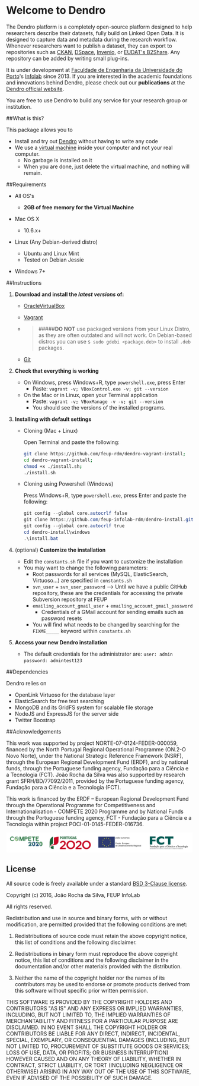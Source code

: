 #	Welcome to Dendro

The Dendro platform is a completely open-source platform designed to help researchers describe their datasets, fully build on Linked Open Data. It is designed to capture data and metadata during the research workflow. Whenever researchers want to publish a dataset, they can export to repositories such as [CKAN](http://ckan.org/), [DSpace](http://www.dspace.org/), [Invenio](http://invenio-software.org/), or [EUDAT's B2Share](https://www.eudat.eu/services/b2share). Any repository can be added by writing small plug-ins.

It is under development at [Faculdade de Engenharia da Universidade do Porto](https://www.fe.up.pt/)'s [Infolab](http://infolab.fe.up.pt) since 2013. If you are interested in the academic foundations and innovations behind Dendro, please check out our **publications** at the [Dendro official website](http://dendro.fe.up.pt).


You are free to use Dendro to build any service for your research group or institution.

##What is this?

This package allows you to 

 * Install and try out [Dendro](http://dendro.fe.up.pt/blog/index.php/dendro/) without having to write any code
 * We use a [virtual machine](https://en.wikipedia.org/wiki/Virtual_machine) inside your computer and not your real computer. 
   * No garbage is installed on it
   * When you are done, just delete the virtual machine, and nothing will remain.

##Requirements

* All OS's
	* **2GB of free memory for the Virtual Machine**

* Mac OS X 
	* 10.6.x+

* Linux (Any Debian-derived distro)
	* Ubuntu and Linux Mint
	* Tested on Debian Jessie 

* Windows 7+


##Instructions
1. **Download and install the _latest versions_ of:**
	*	[OracleVirtualBox](https://www.virtualbox.org/)
	*	[Vagrant](https://www.vagrantup.com/downloads.html)

	*	> #####**DO NOT** use packaged versions from your Linux Distro, as they are often outdated and will not work. On Debian-based distros you can use `$ sudo gdebi <package.deb>` to install `.deb` packages.
	* 	[Git](https://git-scm.com/downloads)

2. **Check that everything is working**
	* On Windows, press Windows+R, type `powershell.exe`, press Enter
		* Paste: `vagrant -v; VBoxControl.exe -v; git --version`
	* On the Mac or in Linux, open your Terminal application
		* Paste: `vagrant -v; VBoxManage -v -v; git --version`
		* You should see the versions of the installed programs.

3. **Installing with default settings**
	* Cloning (Mac + Linux)
	
		Open Terminal and paste the following:
		
		```bash	
		git clone https://github.com/feup-rdm/dendro-vagrant-install;
		cd dendro-vagrant-install;
		chmod +x ./install.sh;
		./install.sh
		```
	* Cloning using Powershell (Windows) 
	
		Press Windows+R, type `powershell.exe`, press Enter and paste the following:
		
		```powershell
		git config --global core.autocrlf false
		git clone https://github.com/feup-infolab-rdm/dendro-install.git
		git config --global core.autocrlf true 
		cd dendro-install\windows
		.\install.bat
		```

4. (optional) **Customize the installation**
	* Edit the `constants.sh` file if you want to customize the installation
	* You may want to change the following parameters:
		* Root passwords for all services (MySQL, ElasticSearch, Virtuoso...) are specified in `constants.sh`
		* `svn_user` + `svn_user_password` --> Until we have a public GitHub repository, these are the credentials for accessing the private Subversion repository at FEUP
		* `emailing_account_gmail_user` + `emailing_account_gmail_password`  
			* Credentials of a GMail account for sending emails such as password resets
		* You will find what needs to be changed by searching for the `FIXME_____` keyword within `constants.sh`

5. **Access your new Dendro installation**
	* The default credentials for the administrator are:
		`user: admin`
		`password: admintest123`

##Dependencies

Dendro relies on

 * OpenLink Virtuoso for the database layer
 * ElasticSearch for free text searching
 * MongoDB and its GridFS system for scalable file storage
 * NodeJS and ExpressJS for the server side
 * Twitter Boostrap

##Acknowledgements

This work was supported by project NORTE-07-0124-FEDER-000059, financed by the North Portugal Regional Operational Programme (ON.2-O Novo Norte), under the National Strategic Reference Framework (NSRF), through the European Regional Development Fund (ERDF), and by national funds, through the Portuguese funding agency, Fundação para a Ciência e a Tecnologia (FCT). João Rocha da Silva was also supported by research grant SFRH/BD/77092/2011, provided by the Portuguese funding agency, Fundação para a Ciência e a Tecnologia (FCT).

This work is financed by the ERDF – European Regional Development Fund through the Operational Programme for Competitiveness and Internationalisation - COMPETE 2020 Programme and by National Funds through the Portuguese funding agency, FCT - Fundação para a Ciência e a Tecnologia within project POCI-01-0145-FEDER-016736.

<img src="https://github.com/feup-infolab-rdm/dendro-install/raw/master/logos.jpg">

## License

All source code is freely available under a standard [BSD 3-Clause license](https://opensource.org/licenses/BSD-3-Clause).

Copyright (c) 2016, João Rocha da Silva, FEUP InfoLab

All rights reserved.

Redistribution and use in source and binary forms, with or without modification, are permitted provided that the following conditions are met:

1. Redistributions of source code must retain the above copyright notice, this list of conditions and the following disclaimer.

2. Redistributions in binary form must reproduce the above copyright notice, this list of conditions and the following disclaimer in the documentation and/or other materials provided with the distribution.

3. Neither the name of the copyright holder nor the names of its contributors may be used to endorse or promote products derived from this software without specific prior written permission.

THIS SOFTWARE IS PROVIDED BY THE COPYRIGHT HOLDERS AND CONTRIBUTORS "AS IS" AND ANY EXPRESS OR IMPLIED WARRANTIES, INCLUDING, BUT NOT LIMITED TO, THE IMPLIED WARRANTIES OF MERCHANTABILITY AND FITNESS FOR A PARTICULAR PURPOSE ARE DISCLAIMED. IN NO EVENT SHALL THE COPYRIGHT HOLDER OR CONTRIBUTORS BE LIABLE FOR ANY DIRECT, INDIRECT, INCIDENTAL, SPECIAL, EXEMPLARY, OR CONSEQUENTIAL DAMAGES (INCLUDING, BUT NOT LIMITED TO, PROCUREMENT OF SUBSTITUTE GOODS OR SERVICES; LOSS OF USE, DATA, OR PROFITS; OR BUSINESS INTERRUPTION) HOWEVER CAUSED AND ON ANY THEORY OF LIABILITY, WHETHER IN CONTRACT, STRICT LIABILITY, OR TORT (INCLUDING NEGLIGENCE OR OTHERWISE) ARISING IN ANY WAY OUT OF THE USE OF THIS SOFTWARE, EVEN IF ADVISED OF THE POSSIBILITY OF SUCH DAMAGE.
